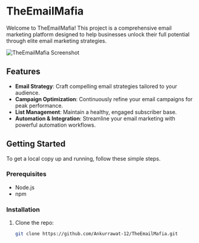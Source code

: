 # TheEmailMafia

Welcome to TheEmailMafia! This project is a comprehensive email marketing platform designed to help businesses unlock their full potential through elite email marketing strategies.

![TheEmailMafia Screenshot](https://sjc.microlink.io/lqeHjCK_ALPXs0SFJX0Mlkrlk7AxsWfMWgrq_Y58Loz3h_x17an-EmKLdGUkiWK7ZKxg8xgjuds7GS2s99olqw.jpeg)

## Features

- **Email Strategy**: Craft compelling email strategies tailored to your audience.
- **Campaign Optimization**: Continuously refine your email campaigns for peak performance.
- **List Management**: Maintain a healthy, engaged subscriber base.
- **Automation & Integration**: Streamline your email marketing with powerful automation workflows.

## Getting Started

To get a local copy up and running, follow these simple steps.

### Prerequisites

- Node.js
- npm

### Installation

1. Clone the repo:
   ```bash
   git clone https://github.com/Ankurrawat-12/TheEmailMafia.git